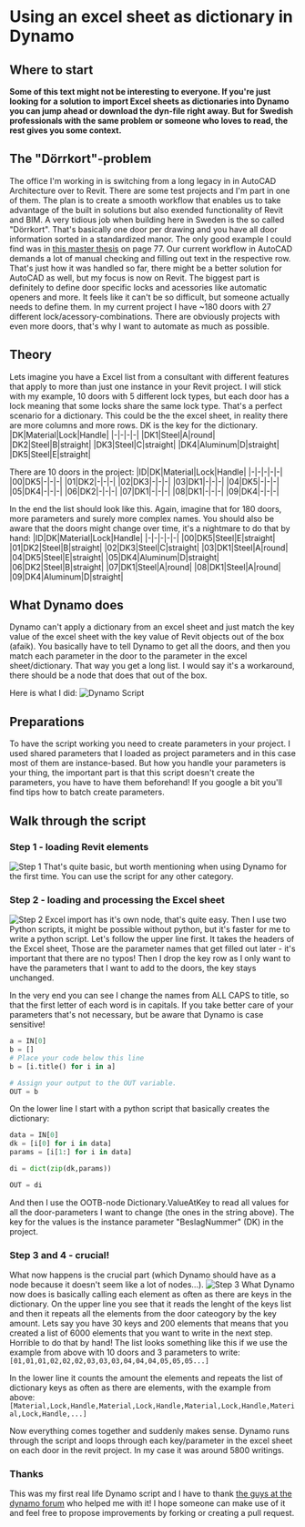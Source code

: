 # Using an excel sheet as dictionary in Dynamo

## Where to start
**Some of this text might not be interesting to everyone. If you're just looking for a solution to import Excel sheets as dictionaries into Dynamo you can jump ahead or download the dyn-file right away. But for Swedish professionals with the same problem or someone who loves to read, the rest gives you some context.**

## The "Dörrkort"-problem
The office I'm working in is switching from a long legacy in in AutoCAD Architecture over to Revit. There are some test projects and I'm part in one of them. The plan is to create a smooth workflow that enables us to take advantage of the built in solutions but also exended functionality of Revit and BIM. 
A very tidious job when building here in Sweden is the so called "Dörrkort". That's basically one door per drawing and you have all door information sorted in a standardized manor. The only good example I could find was in [this master thesis](http://www.diva-portal.se/smash/get/diva2:1221728/FULLTEXT01.pdf) on page 77. Our current workflow in AutoCAD demands a lot of manual checking and filling out text in the respective row. That's just how it was handled so far, there might be a better solution for AutoCAD as well, but my focus is now on Revit.
The biggest part is definitely to define door specific locks and acessories like automatic openers and more. It feels like it can't be so difficult, but someone actually needs to define them. In my current project I have ~180 doors with 27 different lock/acessory-combinations. There are obviously projects with even more doors, that's why I want to automate as much as possible.

## Theory
Lets imagine you have a Excel list from a consultant with different features that apply to more than just one instance in your Revit project. I will stick with my example, 10 doors with 5 different lock types, but each door has a lock meaning that some locks share the same lock type. That's a perfect scenario for a dictionary.
This could be the the excel sheet, in reality there are more columns and more rows. DK is the key for the dictionary.
|DK|Material|Lock|Handle|
|-|-|-|-|
|DK1|Steel|A|round|
|DK2|Steel|B|straight|
|DK3|Steel|C|straight|
|DK4|Aluminum|D|straight|
|DK5|Steel|E|straight|

There are 10 doors in the project:
|ID|DK|Material|Lock|Handle|
|-|-|-|-|-|
|00|DK5|-|-|-|
|01|DK2|-|-|-|
|02|DK3|-|-|-|
|03|DK1|-|-|-|
|04|DK5|-|-|-|
|05|DK4|-|-|-|
|06|DK2|-|-|-|
|07|DK1|-|-|-|
|08|DK1|-|-|-|
|09|DK4|-|-|-|

In the end the list should look like this. Again, imagine that for 180 doors, more parameters and surely more complex names. You should also be aware that the doors might change over time, it's a nightmare to do that by hand:
|ID|DK|Material|Lock|Handle|
|-|-|-|-|-|
|00|DK5|Steel|E|straight|
|01|DK2|Steel|B|straight|
|02|DK3|Steel|C|straight|
|03|DK1|Steel|A|round|
|04|DK5|Steel|E|straight|
|05|DK4|Aluminum|D|straight|
|06|DK2|Steel|B|straight|
|07|DK1|Steel|A|round|
|08|DK1|Steel|A|round|
|09|DK4|Aluminum|D|straight|

## What Dynamo does
Dynamo can't apply a dictionary from an excel sheet and just match the key value of the excel sheet with the key value of Revit objects out of the box (afaik). You basically have to tell Dynamo to get all the doors, and then you match each parameter in the door to the parameter in the excel sheet/dictionary. That way you get a long list. I would say it's a workaround, there should be a node that does that out of the box.

Here is what I did:
![Dynamo Script](screenshots/complete.png)

## Preparations
To have the script working you need to create parameters in your project. I used shared parameters that I loaded as project parameters and in this case most of them are instance-based. But how you handle your parameters is your thing, the important part is that this script doesn't create the parameters, you have to have them beforehand! If you google a bit you'll find tips how to batch create parameters.

## Walk through the script
### Step 1 - loading Revit elements
![Step 1](screenshots/step_1.png)
That's quite basic, but worth mentioning when using Dynamo for the first time. You can use the script for any other category.

### Step 2 - loading and processing the Excel sheet
![Step 2](screenshots/step_2.png)
Excel import has it's own node, that's quite easy. Then I use two Python scripts, it might be possible without python, but it's faster for me to write a python script. Let's follow the upper line first. It takes the headers of the Excel sheet, Those are the parameter names that get filled out later - it's important that there are no typos! Then I drop the key row as I only want to have the parameters that I want to add to the doors, the key stays unchanged.

In the very end you can see I change the names from ALL CAPS to title, so that the first letter of each word is in capitals. If you take better care of your parameters that's not necessary, but be aware that Dynamo is case sensitive!
```python
a = IN[0]
b = []
# Place your code below this line
b = [i.title() for i in a]	

# Assign your output to the OUT variable.
OUT = b
```
On the lower line I start with a python script that basically creates the dictionary:
```python
data = IN[0]
dk = [i[0] for i in data]
params = [i[1:] for i in data]

di = dict(zip(dk,params))

OUT = di
```
And then I use the OOTB-node Dictionary.ValueAtKey to read all values for all the door-parameters I want to change (the ones in the string above). The key for the values is the instance parameter "BeslagNummer" (DK) in the project.

### Step 3 and 4 - crucial!
What now happens is the crucial part (which Dynamo should have as a node because it doesn't seem like a lot of nodes...).
![Step 3](screenshots/step_3.png)
What Dynamo now does is basically calling each element as often as there are keys in the dictionary. On the upper line you see that it reads the lenght of the keys list and then it repeats all the elements from the door cateogory by the key amount. Lets say you have 30 keys and 200 elements that means that you created a list of 6000 elements that you want to write in the next step. Horrible to do that by hand!
The list looks something like this if we use the example from above with 10 doors and 3 parameters to write:
`[01,01,01,02,02,02,03,03,03,04,04,04,05,05,05...]`

In the lower line it counts the amount the elements and repeats the list of dictionary keys as often as there are elements, with the example from above:
`[Material,Lock,Handle,Material,Lock,Handle,Material,Lock,Handle,Material,Lock,Handle,...]`

Now everything comes together and suddenly makes sense. Dynamo runs through the script and loops through each key/parameter in the excel sheet on each door in the revit project. In my case it was around 5800 writings.

### Thanks
This was my first real life Dynamo script and I have to thank [the guys at the dynamo forum](https://forum.dynamobim.com/t/using-dictionaries-with-excel-and-parameters/57182) who helped me with it! I hope someone can make use of it and feel free to propose improvements by forking or creating a pull request.
